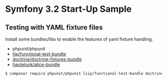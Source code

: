 # Symfony 3.2 Start-Up Sample

## Testing with YAML fixture files

Install some bundles/libs to enable the features of yaml fixture handling.

- phpunit/phpunit
- [liip/functional-test-bundle](https://github.com/liip/LiipFunctionalTestBundle) 
- [doctrine/doctrine-fixtures-bundle](http://symfony.com/doc/current/bundles/DoctrineFixturesBundle/index.html)
- [hautelook/alice-bundle](https://github.com/hautelook/AliceBundle)

```bash
$ composer require phpunit/phpunit liip/functional-test-bundle doctrine/doctrine-fixtures-bundle hautelook/alice-bundle
```
